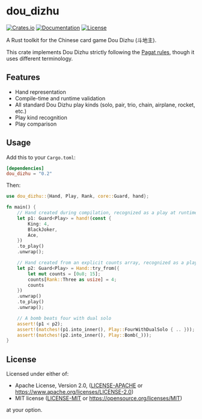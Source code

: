 # dou_dizhu

[![Crates.io](https://img.shields.io/crates/v/dou_dizhu)](https://crates.io/crates/dou_dizhu)
[![Documentation](https://img.shields.io/docsrs/dou_dizhu)](https://docs.rs/dou_dizhu)
[![License](https://img.shields.io/crates/l/dou_dizhu)](#license)

A Rust toolkit for the Chinese card game Dou Dizhu (斗地主).

This crate implements Dou Dizhu strictly following the [Pagat rules](https://www.pagat.com/climbing/doudizhu.html), though it uses different terminology.

## Features

- Hand representation
- Compile-time and runtime validation
- All standard Dou Dizhu play kinds (solo, pair, trio, chain, airplane, rocket, etc.)
- Play kind recognition
- Play comparison

## Usage

Add this to your `Cargo.toml`:

```toml
[dependencies]
dou_dizhu = "0.2"
```

Then:

```rust
use dou_dizhu::{Hand, Play, Rank, core::Guard, hand};

fn main() {
    // Hand created during compilation, recognized as a play at runtime
    let p1: Guard<Play> = hand!(const {
        King: 4,
        BlackJoker,
        Ace,
    })
    .to_play()
    .unwrap();

    // Hand created from an explicit counts array, recognized as a play
    let p2: Guard<Play> = Hand::try_from({
        let mut counts = [0u8; 15];
        counts[Rank::Three as usize] = 4;
        counts
    })
    .unwrap()
    .to_play()
    .unwrap();

    // A bomb beats four with dual solo
    assert!(p1 < p2);
    assert!(matches!(p1.into_inner(), Play::FourWithDualSolo { .. }));
    assert!(matches!(p2.into_inner(), Play::Bomb(_)));
}
```

## License

Licensed under either of:

- Apache License, Version 2.0, ([LICENSE-APACHE](LICENSE-APACHE) or https://www.apache.org/licenses/LICENSE-2.0)
- MIT license ([LICENSE-MIT](LICENSE-MIT) or https://opensource.org/licenses/MIT)

at your option.